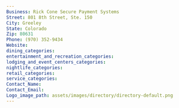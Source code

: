 ```yaml
---
Business: Rick Cone Secure Payment Systems
Street: 801 8th Street, Ste. 150
City: Greeley
State: Colorado
Zip: 80631
Phone: (970) 352-9434
Website: 
dining_categories: 
entertainment_and_recreation_categories: 
lodging_and_event_centers_categories: 
nightlife_categories: 
retail_categories: 
service_categories: 
Contact_Name: 
Contact_Email: 
Logo_image_path: assets/images/directory/directory-default.png
---
```

